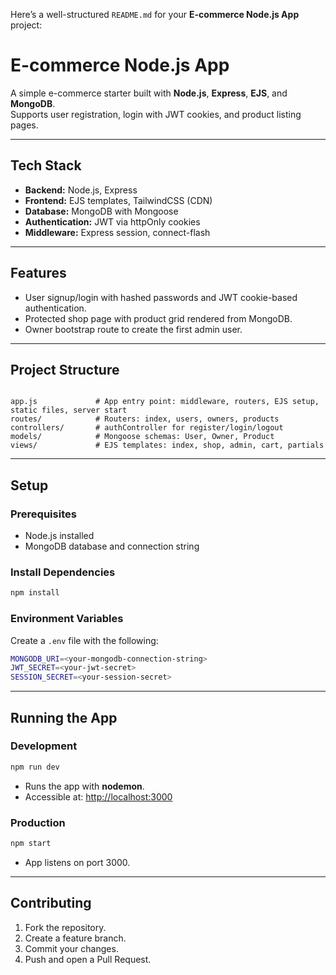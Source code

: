 Here’s a well-structured `README.md` for your **E-commerce Node.js App** project:


# E-commerce Node.js App

A simple e-commerce starter built with **Node.js**, **Express**, **EJS**, and **MongoDB**.  
Supports user registration, login with JWT cookies, and product listing pages.

---

## Tech Stack

- **Backend:** Node.js, Express  
- **Frontend:** EJS templates, TailwindCSS (CDN)  
- **Database:** MongoDB with Mongoose  
- **Authentication:** JWT via httpOnly cookies  
- **Middleware:** Express session, connect-flash  

---

## Features

- User signup/login with hashed passwords and JWT cookie-based authentication.  
- Protected shop page with product grid rendered from MongoDB.  
- Owner bootstrap route to create the first admin user.  

---

## Project Structure

```

app.js             # App entry point: middleware, routers, EJS setup, static files, server start
routes/            # Routers: index, users, owners, products
controllers/       # authController for register/login/logout
models/            # Mongoose schemas: User, Owner, Product
views/             # EJS templates: index, shop, admin, cart, partials

````

---

## Setup

### Prerequisites

- Node.js installed
- MongoDB database and connection string

### Install Dependencies

```bash
npm install
````

### Environment Variables

Create a `.env` file with the following:

```bash
MONGODB_URI=<your-mongodb-connection-string>
JWT_SECRET=<your-jwt-secret>
SESSION_SECRET=<your-session-secret>
```

---

## Running the App

### Development

```bash
npm run dev
```

* Runs the app with **nodemon**.
* Accessible at: [http://localhost:3000](http://localhost:3000)

### Production

```bash
npm start
```

* App listens on port 3000.

---

## Contributing

1. Fork the repository.
2. Create a feature branch.
3. Commit your changes.
4. Push and open a Pull Request.


